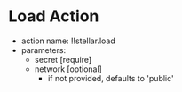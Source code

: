 # Load Action

- action name: !!stellar.load
- parameters:
  - secret [require]
  - network [optional]
    - if not provided, defaults to 'public'
